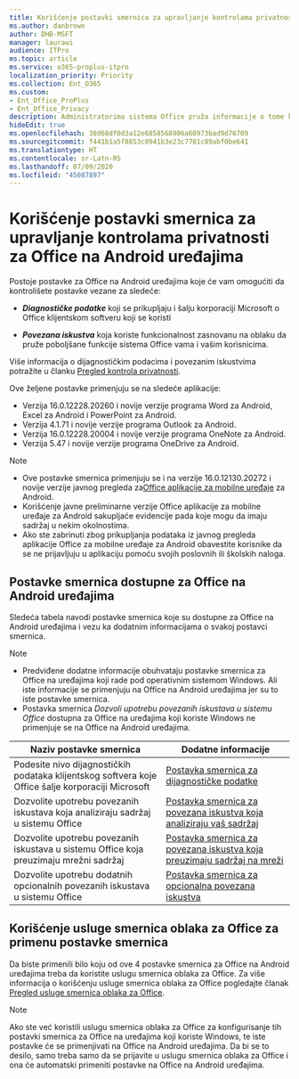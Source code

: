 ```yaml
---
title: Korišćenje postavki smernica za upravljanje kontrolama privatnosti za Office na Android uređajima
ms.author: danbrown
author: DHB-MSFT
manager: laurawi
audience: ITPro
ms.topic: article
ms.service: o365-proplus-itpro
localization_priority: Priority
ms.collection: Ent_O365
ms.custom:
- Ent_Office_ProPlus
- Ent_Office_Privacy
description: Administratorima sistema Office pruža informacije o tome kako da upravljaju postavkama privatnosti na Android uređajima.
hideEdit: true
ms.openlocfilehash: 38d68df0d3a12e6858568906a60973bad9d76709
ms.sourcegitcommit: f441b1a5f8853c0941b3e23c7781c89abf0be641
ms.translationtype: HT
ms.contentlocale: sr-Latn-RS
ms.lasthandoff: 07/09/2020
ms.locfileid: "45087897"
---
```

# <a name="use-policy-settings-to-manage-privacy-controls-for-office-on-android-devices"></a>Korišćenje postavki smernica za upravljanje kontrolama privatnosti za Office na Android uređajima

Postoje postavke za Office na Android uređajima koje će vam omogućiti da kontrolišete postavke vezane za sledeće:

- ***Diagnostičke podatke*** koji se prikupljaju i šalju korporaciji Microsoft o Office klijentskom softveru koji se koristi

- ***Povezana iskustva*** koja koriste funkcionalnost zasnovanu na oblaku da pruže poboljšane funkcije sistema Office vama i vašim korisnicima.

Više informacija o dijagnostičkim podacima i povezanim iskustvima potražite u članku [Pregled kontrola privatnosti](overview-privacy-controls.md).

Ove željene postavke primenjuju se na sledeće aplikacije:
- Verzija 16.0.12228.20260 i novije verzije programa Word za Android, Excel za Android i PowerPoint za Android.
- Verzija 4.1.71 i novije verzije programa Outlook za Android.
- Verzija 16.0.12228.20004 i novije verzije programa OneNote za Android.
- Verzija 5.47 i novije verzije programa OneDrive za Android.

> [!NOTE]
>- Ove postavke smernica primenjuju se i na verzije 16.0.12130.20272 i novije verzije javnog pregleda za[Office aplikacije za mobilne uređaje](https://techcommunity.microsoft.com/t5/Office-Apps-Blog/Introducing-Office-Your-new-go-to-mobile-app-for-getting-work/ba-p/977172) za Android.
>- Korišćenje javne preliminarne verzije Office aplikacije za mobilne uređaje za Android sakupljaće evidencije pada koje mogu da imaju sadržaj u nekim okolnostima.
>- Ako ste zabrinuti zbog prikupljanja podataka iz javnog pregleda aplikacije Office za mobilne uređaje za Android obavestite korisnike da se ne prijavljuju u aplikaciju pomoću svojih poslovnih ili školskih naloga.

## <a name="policy-settings-available-for-office-on-android-devices"></a>Postavke smernica dostupne za Office na Android uređajima

Sledeća tabela navodi postavke smernica koje su dostupne za Office na Android uređajima i vezu ka dodatnim informacijama o svakoj postavci smernica.

> [!NOTE]
>- Predviđene dodatne informacije obuhvataju postavke smernica za Office na uređajima koji rade pod operativnim sistemom Windows. Ali iste informacije se primenjuju na Office na Android uređajima jer su to iste postavke smernica.
>- Postavka smernica *Dozvoli upotrebu povezanih iskustava u sistemu Office* dostupna za Office na uređajima koji koriste Windows ne primenjuje se na Office na Android uređajima. 


|Naziv postavke smernica  |Dodatne informacije |
|---------|---------|
|Podesite nivo dijagnostičkih podataka klijentskog softvera koje Office šalje korporaciji Microsoft|[Postavka smernica za dijagnostičke podatke](manage-privacy-controls.md#policy-setting-for-diagnostic-data)         |
|Dozvolite upotrebu povezanih iskustava koja analiziraju sadržaj u sistemu Office| [Postavka smernica za povezana iskustva koja analiziraju vaš sadržaj](manage-privacy-controls.md#policy-setting-for-connected-experiences-that-analyze-your-content)        |
|Dozvolite upotrebu povezanih iskustava u sistemu Office koja preuzimaju mrežni sadržaj |[Postavka smernica za povezana iskustva koja preuzimaju sadržaj na mreži](manage-privacy-controls.md#policy-setting-for-connected-experiences-that-download-online-content)         |
|Dozvolite upotrebu dodatnih opcionalnih povezanih iskustava u sistemu Office |[Postavka smernica za opcionalna povezana iskustva](manage-privacy-controls.md#policy-setting-for-optional-connected-experiences)|



## <a name="use-office-cloud-policy-service-to-apply-policy-settings"></a>Korišćenje usluge smernica oblaka za Office za primenu postavke smernica

Da biste primenili bilo koju od ove 4 postavke smernica za Office na Android uređajima treba da koristite uslugu smernica oblaka za Office. Za više informacija o korišćenju usluge smernica oblaka za Office pogledajte članak [Pregled usluge smernica oblaka za Office](../overview-office-cloud-policy-service.md).

> [!NOTE]
> Ako ste već koristili uslugu smernica oblaka za Office za konfigurisanje tih postavki smernica za Office na uređajima koji koriste Windows, te iste postavke će se primenjivati na Office na Android uređajima. Da bi se to desilo, samo treba samo da se prijavite u uslugu smernica oblaka za Office i ona će automatski primeniti postavke na Office na Android uređajima.
